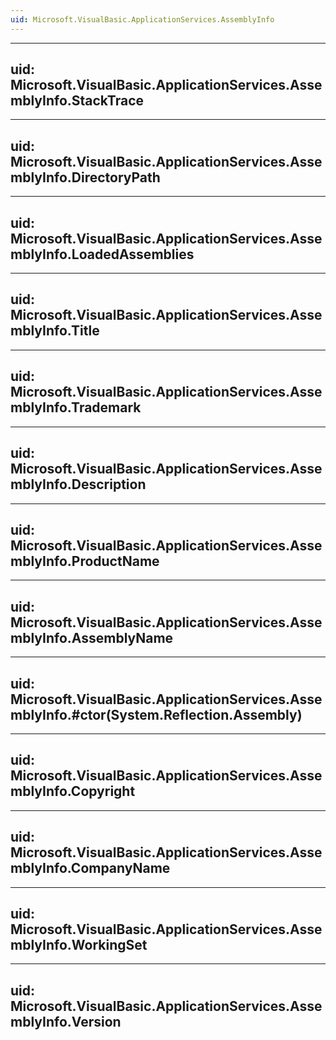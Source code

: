 ```yaml
---
uid: Microsoft.VisualBasic.ApplicationServices.AssemblyInfo
---
```


---
uid: Microsoft.VisualBasic.ApplicationServices.AssemblyInfo.StackTrace
---

---
uid: Microsoft.VisualBasic.ApplicationServices.AssemblyInfo.DirectoryPath
---

---
uid: Microsoft.VisualBasic.ApplicationServices.AssemblyInfo.LoadedAssemblies
---

---
uid: Microsoft.VisualBasic.ApplicationServices.AssemblyInfo.Title
---

---
uid: Microsoft.VisualBasic.ApplicationServices.AssemblyInfo.Trademark
---

---
uid: Microsoft.VisualBasic.ApplicationServices.AssemblyInfo.Description
---

---
uid: Microsoft.VisualBasic.ApplicationServices.AssemblyInfo.ProductName
---

---
uid: Microsoft.VisualBasic.ApplicationServices.AssemblyInfo.AssemblyName
---

---
uid: Microsoft.VisualBasic.ApplicationServices.AssemblyInfo.#ctor(System.Reflection.Assembly)
---

---
uid: Microsoft.VisualBasic.ApplicationServices.AssemblyInfo.Copyright
---

---
uid: Microsoft.VisualBasic.ApplicationServices.AssemblyInfo.CompanyName
---

---
uid: Microsoft.VisualBasic.ApplicationServices.AssemblyInfo.WorkingSet
---

---
uid: Microsoft.VisualBasic.ApplicationServices.AssemblyInfo.Version
---
